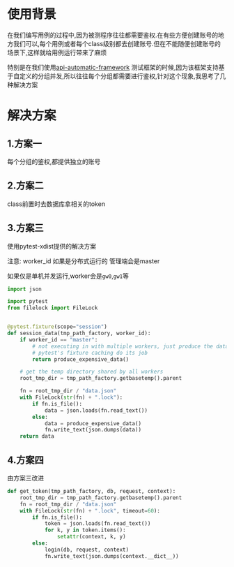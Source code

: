 # 使用背景
在我们编写用例的过程中,因为被测程序往往都需要鉴权.在有些方便创建账号的地方我们可以,每个用例或者每个class级别都去创建账号.但在不能随便创建账号的场景下,这样就给用例运行带来了麻烦

特别是在我们使用[api-automatic-framework](https://github.com/fungaegis/api-automatic-framework) 测试框架的时候,因为该框架支持基于自定义的分组并发,所以往往每个分组都需要进行鉴权,针对这个现象,我思考了几种解决方案

# 解决方案
## 1.方案一
每个分组的鉴权,都提供独立的账号

## 2.方案二
class前置时去数据库拿相关的token

## 3.方案三
使用pytest-xdist提供的解决方案

注意: worker_id 如果是分布式运行的 管理端会是master

如果仅是单机并发运行,worker会是`gw0`,`gw1`等

```py
import json

import pytest
from filelock import FileLock


@pytest.fixture(scope="session")
def session_data(tmp_path_factory, worker_id):
    if worker_id == "master":
        # not executing in with multiple workers, just produce the data and let
        # pytest's fixture caching do its job
        return produce_expensive_data()

    # get the temp directory shared by all workers
    root_tmp_dir = tmp_path_factory.getbasetemp().parent

    fn = root_tmp_dir / "data.json"
    with FileLock(str(fn) + ".lock"):
        if fn.is_file():
            data = json.loads(fn.read_text())
        else:
            data = produce_expensive_data()
            fn.write_text(json.dumps(data))
    return data
```

## 4.方案四
由方案三改进

```py
def get_token(tmp_path_factory, db, request, context):
    root_tmp_dir = tmp_path_factory.getbasetemp().parent
    fn = root_tmp_dir / "data.json"
    with FileLock(str(fn) + ".lock", timeout=60):
        if fn.is_file():
            token = json.loads(fn.read_text())
            for k, y in token.items():
                setattr(context, k, y)
        else:
            login(db, request, context)
            fn.write_text(json.dumps(context.__dict__))
```
